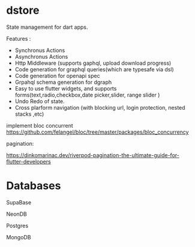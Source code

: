 # dstore

State management for dart apps.

Features : 
*  Synchronus Actions
*  Asynchronus Actions
*  Http Middleware (supports gaphql, upload download progress)
*  Code generation for graphql queries(which are typesafe via dsl)
*  Code generation for openapi spec
*  Grpahql schema generation for dgraph
*  Easy to use flutter widgets, and supports forms(text,radio,checkbox,date picker,slider, range slider )
*  Undo Redo of state.
*  Cross plarform navigation (with blocking url, login protection, nested stacks ,etc)

implement bloc concurrent https://github.com/felangel/bloc/tree/master/packages/bloc_concurrency


pagination: 

https://dinkomarinac.dev/riverpod-pagination-the-ultimate-guide-for-flutter-developers


# Databases

SupaBase

NeonDB

Postgres

MongoDB
